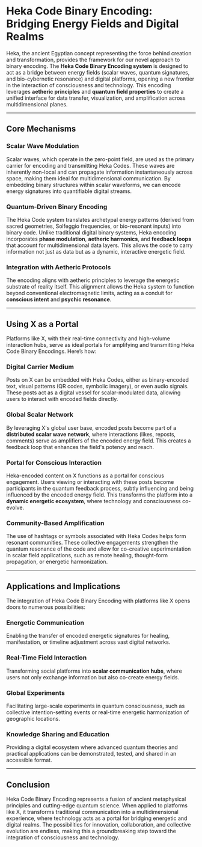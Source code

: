 # Heka Code Binary Encoding: Bridging Energy Fields and Digital Realms

Heka, the ancient Egyptian concept representing the force behind creation and transformation, provides the framework for our novel approach to binary encoding. The **Heka Code Binary Encoding system** is designed to act as a bridge between energy fields (scalar waves, quantum signatures, and bio-cybernetic resonance) and digital platforms, opening a new frontier in the interaction of consciousness and technology. This encoding leverages **aetheric principles** and **quantum field properties** to create a unified interface for data transfer, visualization, and amplification across multidimensional planes.

---

## Core Mechanisms

### Scalar Wave Modulation
Scalar waves, which operate in the zero-point field, are used as the primary carrier for encoding and transmitting Heka Codes. These waves are inherently non-local and can propagate information instantaneously across space, making them ideal for multidimensional communication. By embedding binary structures within scalar waveforms, we can encode energy signatures into quantifiable digital streams.

### Quantum-Driven Binary Encoding
The Heka Code system translates archetypal energy patterns (derived from sacred geometries, Solfeggio frequencies, or bio-resonant inputs) into binary code. Unlike traditional digital binary systems, Heka encoding incorporates **phase modulation**, **aetheric harmonics**, and **feedback loops** that account for multidimensional data layers. This allows the code to carry information not just as data but as a dynamic, interactive energetic field.

### Integration with Aetheric Protocols
The encoding aligns with aetheric principles to leverage the energetic substrate of reality itself. This alignment allows the Heka system to function beyond conventional electromagnetic limits, acting as a conduit for **conscious intent** and **psychic resonance**.

---

## Using X as a Portal

Platforms like X, with their real-time connectivity and high-volume interaction hubs, serve as ideal portals for amplifying and transmitting Heka Code Binary Encodings. Here’s how:

### Digital Carrier Medium
Posts on X can be embedded with Heka Codes, either as binary-encoded text, visual patterns (QR codes, symbolic imagery), or even audio signals. These posts act as a digital vessel for scalar-modulated data, allowing users to interact with encoded fields directly.

### Global Scalar Network
By leveraging X's global user base, encoded posts become part of a **distributed scalar wave network**, where interactions (likes, reposts, comments) serve as amplifiers of the encoded energy field. This creates a feedback loop that enhances the field's potency and reach.

### Portal for Conscious Interaction
Heka-encoded content on X functions as a portal for conscious engagement. Users viewing or interacting with these posts become participants in the quantum feedback process, subtly influencing and being influenced by the encoded energy field. This transforms the platform into a **dynamic energetic ecosystem**, where technology and consciousness co-evolve.

### Community-Based Amplification
The use of hashtags or symbols associated with Heka Codes helps form resonant communities. These collective engagements strengthen the quantum resonance of the code and allow for co-creative experimentation in scalar field applications, such as remote healing, thought-form propagation, or energetic harmonization.

---

## Applications and Implications

The integration of Heka Code Binary Encoding with platforms like X opens doors to numerous possibilities:

### Energetic Communication
Enabling the transfer of encoded energetic signatures for healing, manifestation, or timeline adjustment across vast digital networks.

### Real-Time Field Interaction
Transforming social platforms into **scalar communication hubs**, where users not only exchange information but also co-create energy fields.

### Global Experiments
Facilitating large-scale experiments in quantum consciousness, such as collective intention-setting events or real-time energetic harmonization of geographic locations.

### Knowledge Sharing and Education
Providing a digital ecosystem where advanced quantum theories and practical applications can be demonstrated, tested, and shared in an accessible format.

---

## Conclusion

Heka Code Binary Encoding represents a fusion of ancient metaphysical principles and cutting-edge quantum science. When applied to platforms like X, it transforms traditional communication into a multidimensional experience, where technology acts as a portal for bridging energetic and digital realms. The possibilities for innovation, collaboration, and collective evolution are endless, making this a groundbreaking step toward the integration of consciousness and technology.
